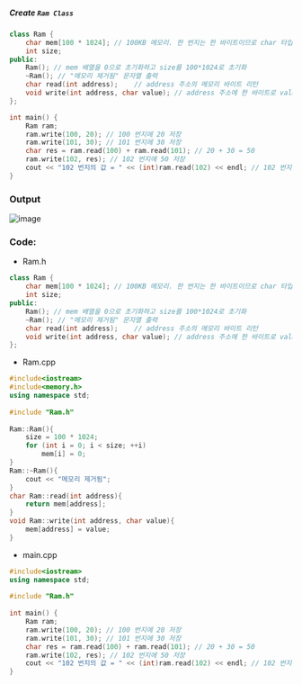 ##### Create `Ram Class`

```cpp
class Ram {
    char mem[100 * 1024]; // 100KB 메모리. 한 번지는 한 바이트이므로 char 타입 사용 
    int size;
public:
    Ram(); // mem 배열을 0으로 초기화하고 size를 100*1024로 초기화 
    ~Ram(); // "메모리 제거됨" 문자열 출력 
    char read(int address);    // address 주소의 메모리 바이트 리턴 
    void write(int address, char value); // address 주소에 한 바이트로 value 저장 
};
```

```cpp
int main() {
    Ram ram;
    ram.write(100, 20); // 100 번지에 20 저장 
    ram.write(101, 30); // 101 번지에 30 저장 
    char res = ram.read(100) + ram.read(101); // 20 + 30 = 50
    ram.write(102, res); // 102 번지에 50 저장 
    cout << "102 번지의 값 = " << (int)ram.read(102) << endl; // 102 번지 값 출력 
}
```


### **Output**
![image](https://img1.daumcdn.net/thumb/R1280x0/?scode=mtistory2&fname=https%3A%2F%2Fk.kakaocdn.net%2Fdn%2FI30CR%2FbtqCsHXofcA%2FktBQzQBs7QXHbbSJ7iKKcK%2Fimg.png)

### **Code:**
* Ram.h
```cpp
class Ram {
    char mem[100 * 1024]; // 100KB 메모리. 한 번지는 한 바이트이므로 char 타입 사용 
    int size;
public:
    Ram(); // mem 배열을 0으로 초기화하고 size를 100*1024로 초기화 
    ~Ram(); // "메모리 제거됨" 문자열 출력 
    char read(int address);    // address 주소의 메모리 바이트 리턴 
    void write(int address, char value); // address 주소에 한 바이트로 value 저장 
};
```

* Ram.cpp
```cpp
#include<iostream>
#include<memory.h>
using namespace std;
 
#include "Ram.h"
 
Ram::Ram(){
    size = 100 * 1024;
    for (int i = 0; i < size; ++i)
        mem[i] = 0;
}
Ram::~Ram(){
    cout << "메모리 제거됨";
}
char Ram::read(int address){
    return mem[address];
}
void Ram::write(int address, char value){
    mem[address] = value;
}
```

* main.cpp
```cpp
#include<iostream>
using namespace std;
 
#include "Ram.h"
 
int main() {
    Ram ram;
    ram.write(100, 20); // 100 번지에 20 저장 
    ram.write(101, 30); // 101 번지에 30 저장 
    char res = ram.read(100) + ram.read(101); // 20 + 30 = 50
    ram.write(102, res); // 102 번지에 50 저장 
    cout << "102 번지의 값 = " << (int)ram.read(102) << endl; // 102 번지 값 출력 
}
```
